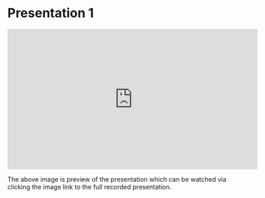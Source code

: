 # Presentation 1
<iframe width="560" height="315" src="https://www.youtube.com/embed/PEDgt7GWlsU?si=n9Fq0kQ3prhjSEFr" title="YouTube video player" frameborder="0" allow="accelerometer; autoplay; clipboard-write; encrypted-media; gyroscope; picture-in-picture; web-share" allowfullscreen></iframe>

The above image is preview of the presentation which can be watched via clicking the image link to the full recorded presentation.
